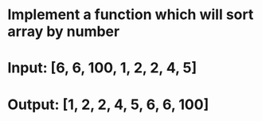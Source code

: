 # Implement a function which will sort array by number

# Input: [6, 6, 100, 1, 2, 2, 4, 5]
# Output: [1, 2, 2, 4, 5, 6, 6, 100]  
